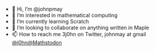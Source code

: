 - 👋 Hi, I’m @johnpmay
- 👀 I’m interested in mathematical computing
- 🌱 I’m currently learning Scratch
- 💞️ I’m looking to collaborate on anything written in Maple
- 📫 How to reach me 3j0hn on Twitter, johnmay at gmail <a rel="me" href="https://mathstodon.xyz/@3j0hn">@j0hn@Mathstodon</a>

<!---
johnpmay/johnpmay is a ✨ special ✨ repository because its `README.md` (this file) appears on your GitHub profile.
You can click the Preview link to take a look at your changes.
--->
